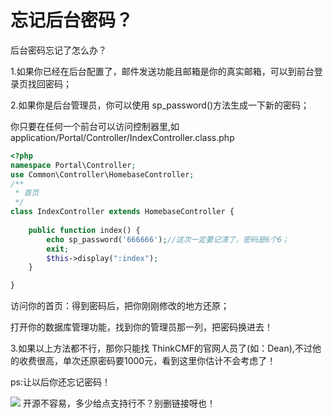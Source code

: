 # 忘记后台密码？

后台密码忘记了怎么办？

1.如果你已经在后台配置了，邮件发送功能且邮箱是你的真实邮箱，可以到前台登录页找回密码；

2.如果你是后台管理员，你可以使用 sp_password()方法生成一下新的密码；

你只要在任何一个前台可以访问控制器里,如application/Portal/Controller/IndexController.class.php

```php
<?php
namespace Portal\Controller;
use Common\Controller\HomebaseController; 
/**
 * 首页
 */
class IndexController extends HomebaseController {
	
    public function index() {
        echo sp_password('666666');//这次一定要记清了，密码是6个6；
        exit;
    	$this->display(":index");
    }

}
```
访问你的首页：得到密码后，把你刚刚修改的地方还原；

打开你的数据库管理功能，找到你的管理员那一列，把密码换进去！



3.如果以上方法都不行，那你只能找 ThinkCMF的官网人员了(如：Dean),不过他的收费很高，单次还原密码要1000元，看到这里你估计不会考虑了！

ps:让以后你还忘记密码！

![](../images/j_0050.gif)
开源不容易，多少给点支持行不？别删链接呀也！